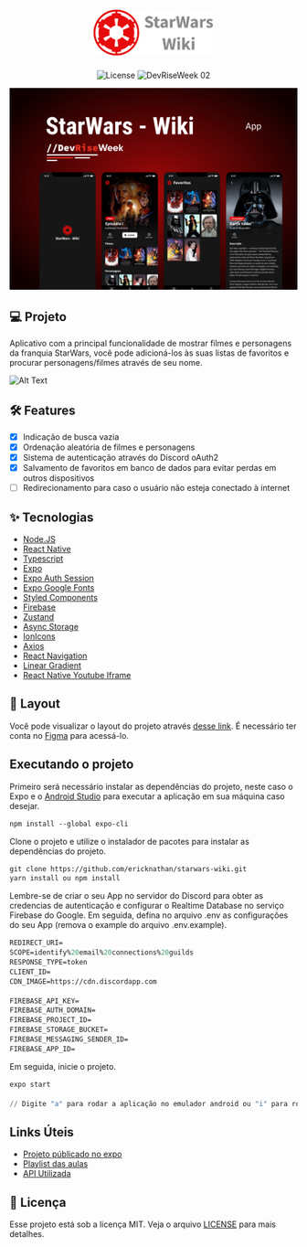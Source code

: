 <h1 align="center">
  <img alt="StarWarsWiki Logo" height="80" title="StarWars Wiki" src=".github/images/logo.png" />
</h1>

<p align="center">
  <img alt="License" src="https://img.shields.io/static/v1?label=License&message=MIT&color=E60C0D&labelColor=404040&style=flat-square">

 <img src="https://img.shields.io/static/v1?label=DRW&message=02&color=E60C0D&labelColor=404040&style=flat-square" alt="DevRiseWeek 02" />
</p>

![cover](.github/images/cover.png?style=flat)

## 💻 Projeto
Aplicativo com a principal funcionalidade de mostrar filmes e personagens da franquia StarWars, você pode adicioná-los às suas listas de favoritos e procurar personagens/filmes através de seu nome.

![Alt Text](https://media.giphy.com/media/6OECbfhIGPGF7vaozV/giphy.gif)

## :hammer_and_wrench: Features 

-   [x] Indicação de busca vazia
-   [x] Ordenação aleatória de filmes e personagens
-   [x] Sistema de autenticação através do Discord oAuth2 
-   [x] Salvamento de favoritos em banco de dados para evitar perdas em outros dispositivos
-   [ ] Redirecionamento para caso o usuário não esteja conectado à internet

## ✨ Tecnologias

- [Node.JS](https://nodejs.org/en/)
- [React Native](https://facebook.github.io/react-native/)
- [Typescript](https://www.typescriptlang.org/)
- [Expo](https://docs.expo.io/)
- [Expo Auth Session](https://docs.expo.dev/versions/latest/sdk/auth-session/)
- [Expo Google Fonts](https://expo.io/@exponent/google-fonts/)
- [Styled Components](https://styled-components.com/)
- [Firebase](https://firebase.google.com/)
- [Zustand](https://github.com/pmndrs/zustand/)
- [Async Storage](https://docs.expo.io/versions/latest/sdk/async-storage/)
- [IonIcons](http://ionicons.com/)
- [Axios](https://github.com/axios/axios/)
- [React Navigation](https://reactnavigation.org/)
- [Linear Gradient](https://docs.expo.io/versions/latest/sdk/linear-gradient/)
- [React Native Youtube Iframe](https://github.com/LonelyCpp/react-native-youtube-iframe/)


## 🔖 Layout

Você pode visualizar o layout do projeto através [desse link](https://www.figma.com/file/FcJqDIFJpy43Zik4QhoJ39/DevRiseWeek-StarWars?node-id=2%3A2). É necessário ter conta no [Figma](http://figma.com/) para acessá-lo.


## Executando o projeto

Primeiro será necessário instalar as dependências do projeto, neste caso o Expo e o [Android Studio](https://developer.android.com/studio) para executar a aplicação em sua máquina caso desejar.
```cl
npm install --global expo-cli
```

Clone o projeto e utilize o instalador de pacotes para instalar as dependências do projeto.
```cl
git clone https://github.com/ericknathan/starwars-wiki.git
yarn install ou npm install
```

Lembre-se de criar o seu App no servidor do Discord para obter as credencias de autenticação e configurar o Realtime Database no serviço Firebase do Google. Em seguida, defina no arquivo .env as configurações do seu App (remova o example do arquivo .env.example).
 
 ```cl
REDIRECT_URI=
SCOPE=identify%20email%20connections%20guilds
RESPONSE_TYPE=token
CLIENT_ID=
CDN_IMAGE=https://cdn.discordapp.com

FIREBASE_API_KEY=
FIREBASE_AUTH_DOMAIN=
FIREBASE_PROJECT_ID=
FIREBASE_STORAGE_BUCKET=
FIREBASE_MESSAGING_SENDER_ID=
FIREBASE_APP_ID=
```


Em seguida, inicie o projeto.
```cl
expo start

// Digite "a" para rodar a aplicação no emulador android ou "i" para rodar a aplicação no ios
```

## Links Úteis
- [Projeto públicado no expo](https://expo.dev/@sevencoders/StarWarsWiki)
- [Playlist das aulas](https://www.youtube.com/playlist?list=PL4zG19BCs4pdPJzElbUxCykHTClU-B0Ts)
- [API Utilizada](https://sevencoders-starwars-wiki.herokuapp.com)

## 📄 Licença

Esse projeto está sob a licença MIT. Veja o arquivo [LICENSE](LICENSE) para mais detalhes.

<br />